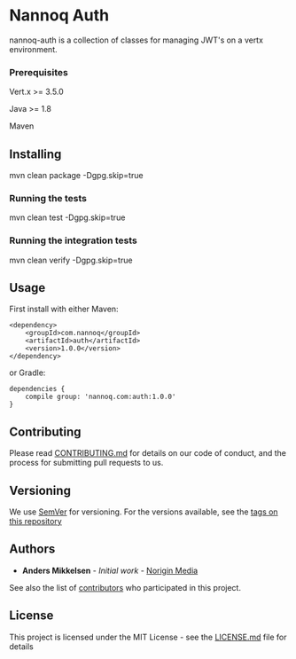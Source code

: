 # Nannoq Auth

nannoq-auth is a collection of classes for managing JWT's on a vertx environment.

### Prerequisites

Vert.x >= 3.5.0

Java >= 1.8

Maven

## Installing

mvn clean package -Dgpg.skip=true

### Running the tests

mvn clean test -Dgpg.skip=true

### Running the integration tests

mvn clean verify -Dgpg.skip=true

## Usage

First install with either Maven:

```
<dependency>
    <groupId>com.nannoq</groupId>
    <artifactId>auth</artifactId>
    <version>1.0.0</version>
</dependency>
```

or Gradle:

```
dependencies {
    compile group: 'nannoq.com:auth:1.0.0'
}
```

## Contributing

Please read [CONTRIBUTING.md](https://github.com/mikand13/nannoq-auth/blob/master/CONTRIBUTING.md) for details on our code of conduct, and the process for submitting pull requests to us.

## Versioning

We use [SemVer](http://semver.org/) for versioning. For the versions available, see the [tags on this repository](https://github.com/mikand13/nannoq-auth/tags)

## Authors

* **Anders Mikkelsen** - *Initial work* - [Norigin Media](http://noriginmedia.com/)

See also the list of [contributors](https://github.com/mikand13/nannoq-auth/contributors) who participated in this project.

## License

This project is licensed under the MIT License - see the [LICENSE.md](https://github.com/mikand13/nannoq-auth/blob/master/LICENSE) file for details
